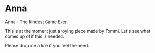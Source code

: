# Anna
Anna - The Kindest Game Ever.

This is at the moment just a toying piece made by Tommi. Let's see what comes up of if this is needed.

Please drop me a line if you feel the need.

